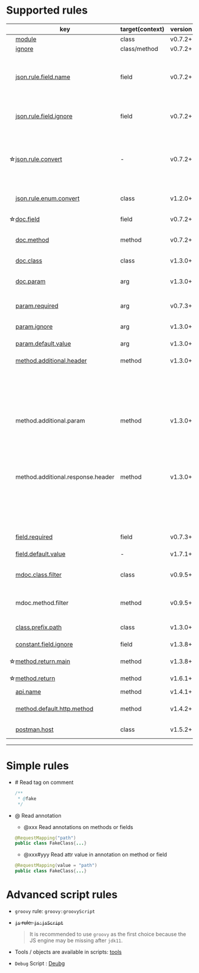 # Supported rules

| &nbsp;&nbsp;&nbsp;&nbsp;key | target(context) | version | desc |
| ------------ | ------------ | ------------ |------------ |
| &nbsp;&nbsp;&nbsp;&nbsp;[module](rules/module.md) | class | v0.7.2+ | group api |
| &nbsp;&nbsp;&nbsp;&nbsp;[ignore](rules/ignore.md) | class/method | v0.7.2+ | ignore API |
| &nbsp;&nbsp;&nbsp;&nbsp;[json.rule.field.name](rules/json_rule_field_name.md) | field | v0.7.2+ | Set the output field name(while the field name used in JSON is inconsistent with the field name in the class) |
| &nbsp;&nbsp;&nbsp;&nbsp;[json.rule.field.ignore](rules/json_rule_field_ignore.md) | field | v0.7.2+ | Ignore fields (the field will be skipped from the serialized output) |
| ☆[json.rule.convert](rules/json_rule_convert.md) | - | v0.7.2+ | Mark some type conversions to other type processing, usually when spring's custom type converter is used |
| &nbsp;&nbsp;&nbsp;&nbsp;[json.rule.enum.convert](rules/json_rule_enum_convert.md) | class | v1.2.0+ | Special conversion for enumeration types |
| ☆[doc.field](rules/doc_field.md) | field | v0.7.2+ | Additional comments for fields |
| &nbsp;&nbsp;&nbsp;&nbsp;[doc.method](rules/doc_method.md) | method | v0.7.2+ | Additional comments for method (API) |
| &nbsp;&nbsp;&nbsp;&nbsp;[doc.class](rules/doc_class.md)  | class | v1.3.0+ | Additional comments for class |
| &nbsp;&nbsp;&nbsp;&nbsp;[doc.param](rules/doc_param.md)  | arg | v1.3.0+ | Additional comments for parameter |
| &nbsp;&nbsp;&nbsp;&nbsp;[param.required](rules/param_required.md) | arg | v0.7.3+ | Whether the API parameter is required (NotNull) |
| &nbsp;&nbsp;&nbsp;&nbsp;[param.ignore](rules/param_ignore.md)  | arg | v1.3.0+ | Ignore API parameter |
| &nbsp;&nbsp;&nbsp;&nbsp;[param.default.value](rules/param_default_value.md) | arg | v1.3.0+ | Default value for API parameter |
| &nbsp;&nbsp;&nbsp;&nbsp;[method.additional.header](rules/method_additional_header.md) | method | v1.3.0+ | API requires additional headers |
|  |  |  | {name: "header name",value: "",desc: "",required:false, example:""} |
| &nbsp;&nbsp;&nbsp;&nbsp;method.additional.param | method | v1.3.0+ | API requires additional parameters |
|  |  |  | {name: "param name",value: "defaultValue",desc: "",required:false} |
| &nbsp;&nbsp;&nbsp;&nbsp;method.additional.response.header | method | v1.3.0+ | API response contains additional headers |
|  |  |  | {name: "header name",value: "",desc: "",required:false, example:""} |
| &nbsp;&nbsp;&nbsp;&nbsp;[field.required](rules/field_required.md) | field | v0.7.3+ | Whether the field is required (NotNull) |
| &nbsp;&nbsp;&nbsp;&nbsp;[field.default.value](rules/field_default_value.md) | - | v1.7.1+ | The default value of a field |
| &nbsp;&nbsp;&nbsp;&nbsp;[mdoc.class.filter](rules/mdoc_class_filter.md) | class | v0.9.5+ | Filter classes which can export method documents(rpc) |
| &nbsp;&nbsp;&nbsp;&nbsp;mdoc.method.filter | method | v0.9.5+ | Filter methods which can export method documents(rpc) |
| &nbsp;&nbsp;&nbsp;&nbsp;[class.prefix.path](rules/class_prefix_path.md)  | class | v1.3.0+ | Set base path for APIs in the class |
| &nbsp;&nbsp;&nbsp;&nbsp;[constant.field.ignore](rules/constant_field_ignore.md)  | field | v1.3.8+ | ignore constant field |
| ☆[method.return.main](rules/method_return_main.md)  | method | v1.3.8+ | The core body of the return value |
| ☆[method.return](rules/method_return.md)  | method | v1.6.1+ | The type of return value |
| &nbsp;&nbsp;&nbsp;&nbsp;[api.name](rules/api_name.md)  | method | v1.4.1+ | the name of api |
| &nbsp;&nbsp;&nbsp;&nbsp;[method.default.http.method](rules/method_default_http_method.md)  | method | v1.4.2+ | the default httpmethod of the API |
| &nbsp;&nbsp;&nbsp;&nbsp;[postman.host](rules/postman_host.md)  | class | v1.5.2+ | Set the host of API (for 'postman' only)  |


---


# Simple rules

- \# Read tag on comment
   ```java
   /**
    * @fake
    */
   ```

- @ Read annotation
   - @xxx Read annotations on methods or fields
   ```java
   @RequestMapping("path")
   public class FakeClass{...}
   ```
   - @xxx#yyy Read attr value in annotation on method or field
   ```java
   @RequestMapping(value = "path")
   public class FakeClass{...}
   ```

# Advanced script rules

- `groovy` rule: `groovy:groovyScript`
- ~~`js` rule: `js:jsScript`~~

   > It is recommended to use `groovy` as the first choice because the JS engine may be missing after `jdk11`.

- Tools / objects are available in scripts: [tools](tools.md)
- `Debug` Script : [Deubg](../documents/debug.html)

